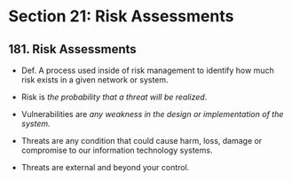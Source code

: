 # Section 21: Risk Assessments

## 181. Risk Assessments  

* Def. A process used inside of risk management to identify how much risk exists in a given network or system.  

* Risk is *the probability that a threat will be realized*.  

* Vulnerabilities are *any weakness in the design or implementation of the system.*  

* Threats are any condition that could cause harm, loss, damage or compromise to our information technology systems.  
* Threats are external and beyond your control.